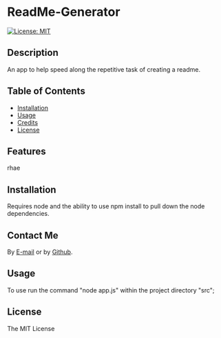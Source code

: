 
# ReadMe-Generator

[![License: MIT](https://img.shields.io/badge/License-MIT-yellow.svg)](https://opensource.org/licenses/MIT)
## Description
An app to help speed along the repetitive task of creating a readme.


## Table of Contents

* [Installation](#installation)
* [Usage](#usage)
* [Credits](#credits)
* [License](#license)


## Features

rhae


## Installation

Requires node and the ability to use npm install to pull down the node dependencies.


## Contact Me

By [E-mail](https://me@gmail.com)
or by [Github](https://leo).

## Usage

To use run the command "node app.js" within the project directory "src";


## License

The MIT License
